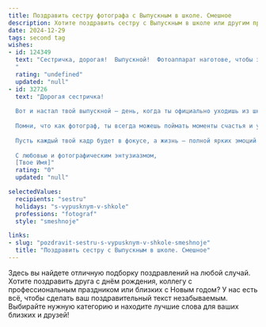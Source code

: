```yaml
---
title: Поздравить сестру фотографа с Выпускным в школе. Смешное
description: Хотите поздравить сестру с Выпускным в школе или другим праздником? Наш ИИ создаст незабываемое поздравление, а вы обязательно выделитесь среди других.  
date: 2024-12-29
tags: second tag
wishes:
- id: 124349
  text: "Сестричка, дорогая!  Выпускной!  Фотоаппарат наготове, чтобы запечатлеть не только этот торжественный момент, но и все последующие безумные приключения твоей взрослой жизни!  Пусть твои снимки всегда получаются шедевральными, а клиенты – благодарными (и платёжеспособными!).  Поздравляю с окончанием школы и началом карьеры самого крутого фотографа на свете!  Держись, мир,  она идёт!
  "
  rating: "undefined"
  updated: "null"
- id: 32726
  text: "Дорогая сестричка!
  
  Вот и настал твой выпускной — день, когда ты официально уходишь из школы, чтобы на полной скорости мчаться в мир взрослых! Поздравляю тебя с этим важным шагом! Теперь ты защитница своих собственных фотоаппаратов и позитивных моментов, а значит, жизнь станет одним большим фотосетом, где ты — звезда!
  
  Помни, что как фотограф, ты всегда можешь поймать моменты счастья и улыбок (и если что-то пойдет не так, просто сделай виньетку — будет казаться, что так и задумано!). Желаю тебе запечатлеть как можно больше ярких и смешных кадров в жизни, чтобы потом пересматривать с улыбкой и не забывать: «На этом фото я тоже когда-то выглядела так шикарно!»
  
  Пусть каждый твой кадр будет в фокусе, а жизнь — полной ярких эмоций и неожиданных поворотов! Удачи тебе на новом пути! Помни, что мы всегда готовы стать твоими главными моделями!
  
  С любовью и фотографическим энтузиазмом,
  [Твое Имя]"
  rating: "0"
  updated: "null"

selectedValues:
  recipients: "sestru"
  holidays: "s-vypusknym-v-shkole"
  professions: "fotograf"
  style: "smeshnoje"

links:
- slug: "pozdravit-sestru-s-vypusknym-v-shkole-smeshnoje"
  title: "Поздравить сестру с Выпускным в школе. Смешное"
---
```


Здесь вы найдете отличную подборку поздравлений на любой случай. 
Хотите поздравить друга с днём рождения, коллегу с профессиональным праздником или близких с Новым годом? У нас есть всё, чтобы сделать ваш поздравительный текст незабываемым. Выбирайте нужную категорию и находите лучшие слова для ваших близких и друзей!
